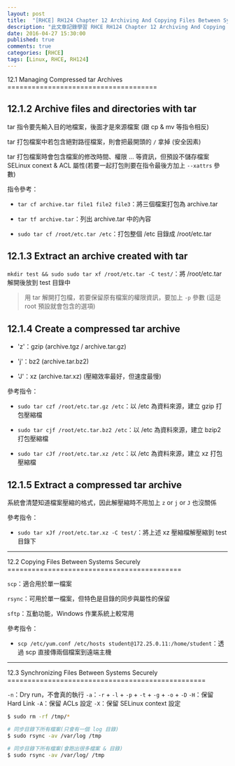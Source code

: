 ```yaml
---
layout: post
title:  "[RHCE] RH124 Chapter 12 Archiving And Copying Files Between Systems 學習筆記"
description: "此文章記錄學習 RHCE RH124 Chapter 12 Archiving And Copying Files Between Systems 留下的內容"
date: 2016-04-27 15:30:00
published: true
comments: true
categories: [RHCE]
tags: [Linux, RHCE, RH124]
---
```


<a name="ch12.1" />
12.1 Managing Compressed tar Archives
=====================================

## 12.1.2 Archive files and directories with tar

tar 指令要先輸入目的地檔案，後面才是來源檔案 (跟 cp & mv 等指令相反)

tar 打包檔案中若包含絕對路徑檔案，則會把最開頭的 `/` 拿掉 (安全因素)

tar 打包檔案時會包含檔案的修改時間、權限 ... 等資訊，但預設不儲存檔案 SELinux conext & ACL 屬性(若要一起打包則要在指令最後方加上 `--xattrs` 參數)

指令參考：

- `tar cf archive.tar file1 file2 file3`：將三個檔案打包為 archive.tar

- `tar tf archive.tar`：列出 archive.tar 中的內容

- `sudo tar cf /root/etc.tar /etc`：打包整個 /etc 目錄成 /root/etc.tar

## 12.1.3 Extract an archive created with tar

`mkdir test && sudo sudo tar xf /root/etc.tar -C test/`：將 /root/etc.tar 解開後放到 test 目錄中

> 用 tar 解開打包檔，若要保留原有檔案的權限資訊，要加上 `-p` 參數 (這是 root 預設就會包含的選項)


## 12.1.4 Create a compressed tar archive

- 'z'：gzip (archive.tgz / archive.tar.gz)

- 'j'：bz2 (archive.tar.bz2)

- 'J'：xz (archive.tar.xz) (壓縮效率最好，但速度最慢)

參考指令：

- `sudo tar czf /root/etc.tar.gz /etc`：以 /etc 為資料來源，建立 gzip 打包壓縮檔

- `sudo tar cjf /root/etc.tar.bz2 /etc`：以 /etc 為資料來源，建立 bzip2 打包壓縮檔

- `sudo tar cJf /root/etc.tar.xz /etc`：以 /etc 為資料來源，建立 xz 打包壓縮檔

## 12.1.5 Extract a compressed tar archive

系統會清楚知道檔案壓縮的格式，因此解壓縮時不用加上 `z` or `j` or `J` 也沒關係

參考指令：

- `sudo tar xJf /root/etc.tar.xz -C test/`：將上述 xz 壓縮檔解壓縮到 test 目錄下

--------------------------------------------------------

<a name="ch12.2" />
12.2 Copying Files Between Systems Securely
===========================================

`scp`：適合用於單一檔案

`rsync`：可用於單一檔案，但特色是目錄的同步與屬性的保留

`sftp`：互動功能，Windows 作業系統上較常用

參考指令：

- `scp /etc/yum.conf /etc/hosts student@172.25.0.11:/home/student`：透過 scp 直接傳兩個檔案到遠端主機

--------------------------------------------------------

<a name="ch12.3" />
12.3 Synchronizing Files Between Systems Securely
=================================================

`-n`：Dry run，不會真的執行
`-a`：`-r` + `-l` + `-p` + `-t` + `-g` + `-o` + `-D`
`-H`：保留 Hard Link
`-A`：保留 ACLs 設定
`-X`：保留 SELinux context 設定

```bash
$ sudo rm -rf /tmp/*

# 同步目錄下所有檔案(只會有一個 log 目錄)
$ sudo rsync -av /var/log /tmp

# 同步目錄下所有檔案(會跑出很多檔案 & 目錄)
$ sudo rsync -av /var/log/ /tmp
```
